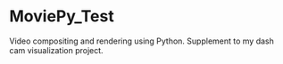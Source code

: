# MoviePy_Test
Video compositing and rendering using Python. Supplement to my dash cam visualization project.
